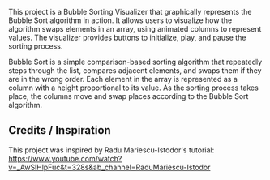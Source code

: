 This project is a Bubble Sorting Visualizer that graphically represents the Bubble Sort algorithm in action. It allows users to visualize how the algorithm swaps elements in an array, using animated columns to represent values. The visualizer provides buttons to initialize, play, and pause the sorting process.

Bubble Sort is a simple comparison-based sorting algorithm that repeatedly steps through the list, compares adjacent elements, and swaps them if they are in the wrong order. Each element in the array is represented as a column with a height proportional to its value. As the sorting process takes place, the columns move and swap places according to the Bubble Sort algorithm.

## Credits / Inspiration
This project was inspired by Radu Mariescu-Istodor's tutorial: https://www.youtube.com/watch?v=_AwSlHlpFuc&t=328s&ab_channel=RaduMariescu-Istodor

